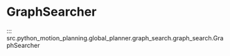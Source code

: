 # GraphSearcher

::: src.python_motion_planning.global_planner.graph_search.graph_search.GraphSearcher

